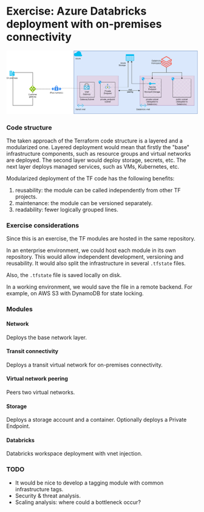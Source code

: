 # Exercise: Azure Databricks deployment with on-premises connectivity
![Alt text](architecture.png)

### Code structure
The taken approach of the Terraform code structure is a layered and a modularized one.
Layered deployment would mean that firstly the "base" infrastructure components, such as resource groups and virtual networks are deployed. The second layer would deploy storage, secrets, etc. The next layer deploys managed services, such as VMs, Kubernetes, etc.

Modularized deployment of the TF code has the following benefits:

1. reusability: the module can be called independently from other TF projects.
2. maintenance: the module can be versioned separately.
3. readability: fewer logically grouped lines.

### Exercise considerations
Since this is an exercise, the TF modules are hosted in the same repository.

In an enterprise environment, we could host each module in its own repository. This would allow independent development, versioning and reusability. It would also split the infrastructure in several `.tfstate` files.

Also, the `.tfstate` file is saved locally on disk.

In a working environment, we would save the file in a remote backend. For example, on AWS S3 with DynamoDB for state locking.

### Modules
#### Network
Deploys the base network layer.

#### Transit connectivity
Deploys a transit virtual network for on-premises connectivity.

#### Virtual network peering
Peers two virtual networks.

#### Storage
Deploys a storage account and a container. Optionally deploys a Private Endpoint.

#### Databricks
Databricks workspace deployment with vnet injection.

### TODO
- It would be nice to develop a tagging module with common infrastructure tags.
- Security & threat analysis.
- Scaling analysis: where could a bottleneck occur?
